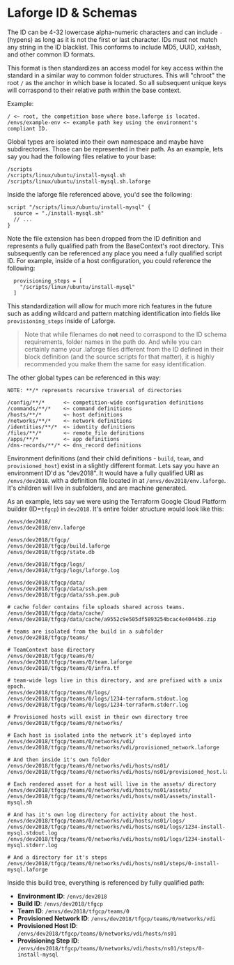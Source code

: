 # Laforge ID & Schemas

The ID can be 4-32 lowercase alpha-numeric characters and can include `-` (hypens) as long as it is not the first or last character.
IDs must not match any string in the ID blacklist.
This conforms to include MD5, UUID, xxHash, and other common ID formats.

This format is then standardizes an access model for key access within the standard in a similar way to common folder
structures. This will "chroot" the root `/` as the anchor in which base is located. So all subsequent unique keys will
corraspond to their relative path within the base context.

Example:

```
/ <~ root, the competition base where base.laforge is located.
/envs/example-env <~ example path key using the environment's compliant ID.
```

Global types are isolated into their own namespace and maybe have subdirectories. Those can be represented in their path. As an example, lets say you had the following files relative to your base:

```
/scripts
/scripts/linux/ubuntu/install-mysql.sh
/scripts/linux/ubuntu/install-mysql.sh.laforge
```

Inside the laforge file referenced above, you'd see the following:

```
script "/scripts/linux/ubuntu/install-mysql" {
  source = "./install-mysql.sh"
  // ...
}
```

Note the file extension has been dropped from the ID definition and represents a fully qualified path from the BaseContext's root directory. This subsequently can be referenced any place you need a fully qualified script ID. For example, inside of a host configuration, you could reference the following:

```
  provisioning_steps = [
    "/scripts/linux/ubuntu/install-mysql"
  ]
```

This standardization will allow for much more rich features in the future such as adding wildcard and pattern matching identification into fields like `provisioning_steps` inside of Laforge.

> Note that while filenames do **not** need to corraspond to the ID schema requirements, folder names in the path do. And while you can certainly name your .laforge files different from the ID defined in their block definition (and the source scripts for that matter), it is highly recommended you make them the same for easy identification.

The other global types can be referenced in this way:

```
NOTE: **/* represents recursive traversal of directories

/config/**/*      <~ competition-wide configuration definitions
/commands/**/*    <~ command definitions
/hosts/**/*       <~ host definitions
/networks/**/*    <~ network definitions
/identities/**/*  <~ identity definitions
/files/**/*       <~ remote_file definitions
/apps/**/*        <~ app definitions
/dns-records/**/* <~ dns_record definitions
```

Environment definitions (and their child definitions - `build`, `team`, and `provisioned_host`) exist in a slightly different format. Lets say you have an environment ID'd as "dev2018". It would have a fully qualified URI as `/envs/dev2018`. with a definition file located in at `/envs/dev2018/env.laforge`. It's children will live in subfolders, and are machine generated.

As an example, lets say we were using the Terraform Google Cloud Platform builder (ID=`tfgcp`) in `dev2018`. It's entire folder structure would look like this:

```
/envs/dev2018/
/envs/dev2018/env.laforge

/envs/dev2018/tfgcp/
/envs/dev2018/tfgcp/build.laforge
/envs/dev2018/tfgcp/state.db

/envs/dev2018/tfgcp/logs/
/envs/dev2018/tfgcp/logs/laforge.log

/envs/dev2018/tfgcp/data/
/envs/dev2018/tfgcp/data/ssh.pem
/envs/dev2018/tfgcp/data/ssh.pem.pub

# cache folder contains file uploads shared across teams.
/envs/dev2018/tfgcp/data/cache/
/envs/dev2018/tfgcp/data/cache/a9552c9e505df5893254bcac4e4044b6.zip

# teams are isolated from the build in a subfolder
/envs/dev2018/tfgcp/teams/

# TeamContext base directory
/envs/dev2018/tfgcp/teams/0/
/envs/dev2018/tfgcp/teams/0/team.laforge
/envs/dev2018/tfgcp/teams/0/infra.tf

# team-wide logs live in this directory, and are prefixed with a unix epoch.
/envs/dev2018/tfgcp/teams/0/logs/
/envs/dev2018/tfgcp/teams/0/logs/1234-terraform.stdout.log
/envs/dev2018/tfgcp/teams/0/logs/1234-terraform.stderr.log

# Provisioned hosts will exist in their own directory tree
/envs/dev2018/tfgcp/teams/0/networks/

# Each host is isolated into the network it's deployed into
/envs/dev2018/tfgcp/teams/0/networks/vdi/
/envs/dev2018/tfgcp/teams/0/networks/vdi/provisioned_network.laforge

# And then inside it's own folder
/envs/dev2018/tfgcp/teams/0/networks/vdi/hosts/ns01/
/envs/dev2018/tfgcp/teams/0/networks/vdi/hosts/ns01/provisioned_host.laforge

# Each rendered asset for a host will live in the assets/ directory
/envs/dev2018/tfgcp/teams/0/networks/vdi/hosts/ns01/assets/
/envs/dev2018/tfgcp/teams/0/networks/vdi/hosts/ns01/assets/install-mysql.sh

# And has it's own log directory for activity about the host.
/envs/dev2018/tfgcp/teams/0/networks/vdi/hosts/ns01/logs/
/envs/dev2018/tfgcp/teams/0/networks/vdi/hosts/ns01/logs/1234-install-mysql.stdout.log
/envs/dev2018/tfgcp/teams/0/networks/vdi/hosts/ns01/logs/1234-install-mysql.stderr.log

# And a directory for it's steps
/envs/dev2018/tfgcp/teams/0/networks/vdi/hosts/ns01/steps/0-install-mysql.laforge
```

Inside this build tree, everything is referenced by fully qualified path:

- **Environment ID**: `/envs/dev2018`
- **Build ID**: `/envs/dev2018/tfgcp`
- **Team ID**: `/envs/dev2018/tfgcp/teams/0`
- **Provisioned Network ID**: `/envs/dev2018/tfgcp/teams/0/networks/vdi`
- **Provisioned Host ID**: `/envs/dev2018/tfgcp/teams/0/networks/vdi/hosts/ns01`
- **Provisioning Step ID**: `/envs/dev2018/tfgcp/teams/0/networks/vdi/hosts/ns01/steps/0-install-mysql`
